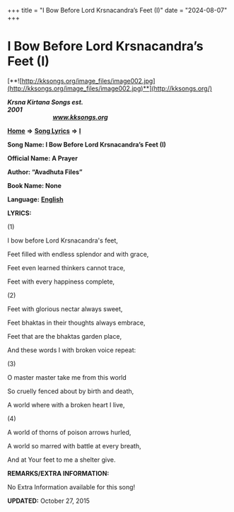 +++
title = "I Bow Before Lord Krsnacandra’s Feet (I)"
date = "2024-08-07"
+++

# I Bow Before Lord Krsnacandra’s Feet (I)
[**![http://kksongs.org/image_files/image002.jpg](http://kksongs.org/image_files/image002.jpg)**](http://kksongs.org/)

**_Krsna Kirtana Songs est. 2001_**                                                                                                                                                 **_www.kksongs.org_**

**[Home](http://kksongs.org/)** **⇒** **[Song Lyrics](http://kksongs.org/lyrics.html)** **⇒** **[I](http://kksongs.org/songs/song_i.html)**

**Song Name: I Bow Before Lord Krsnacandra’s Feet (I)**

**Official Name: A Prayer**

**Author: “Avadhuta Files”**

**Book Name: None**

**Language:** [**English**](http://kksongs.org/language/list/english.html)

**LYRICS:**

(1)

I bow before Lord Krsnacandra's feet,

Feet filled with endless splendor and with grace,

Feet even learned thinkers cannot trace,

Feet with every happiness complete,

(2)

Feet with glorious nectar always sweet,

Feet bhaktas in their thoughts always embrace,

Feet that are the bhaktas garden place,

And these words I with broken voice repeat:

(3)

O master master take me from this world

So cruelly fenced about by birth and death,

A world where with a broken heart I live,

(4)

A world of thorns of poison arrows hurled,

A world so marred with battle at every breath,

And at Your feet to me a shelter give.

**REMARKS/EXTRA INFORMATION:**

No Extra Information available for this song!

**UPDATED:** October 27, 2015